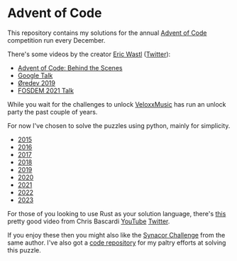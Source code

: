 # Advent of Code

This repository contains my solutions for the annual [Advent of Code](https://adventofcode.com)
competition run every December.

There's some videos by the creator [Eric Wastl](http://was.tl/) ([Twitter](https://twitter.com/ericwastl)):

  * [Advent of Code: Behind the Scenes](https://www.youtube.com/watch?v=_oNOTknRTSU)
  * [Google Talk](https://www.youtube.com/watch?v=Mb8WwKS6ajk)
  * [Øredev 2019](https://www.youtube.com/watch?v=bS9882S0ZHs)
  * [FOSDEM 2021 Talk](https://www.youtube.com/watch?v=Phe-avmhDts)

While you wait for the challenges to unlock [VeloxxMusic](https://www.twitch.tv/veloxxmusic) has run an unlock party the past couple of years.

For now I've chosen to solve the puzzles using python, mainly for simplicity.

  * [2015](./2015/README.md)
  * [2016](./2016/README.md)
  * [2017](./2017/README.md)
  * [2018](./2018/README.md)
  * [2019](./2019/README.md)
  * [2020](./2020/README.md)
  * [2021](./2021/README.md)
  * [2022](./2022/README.md)
  * [2023](./2023/README.md)

For those of you looking to use Rust as your solution language, there's [this](https://www.youtube.com/watch?v=fEQv-cqzbPg) pretty good video from Chris Bascardi [YouTube](https://www.youtube.com/@chrisbiscardi) [Twitter](https://twitter.com/chrisbiscardi).

If you enjoy these then you might also like the [Synacor Challenge](https://challenge.synacor.com/) from
the same author. I've also got a [code repository](https://github.com/rvaughan/synacor-challenge) for my paltry efforts at solving this puzzle.
